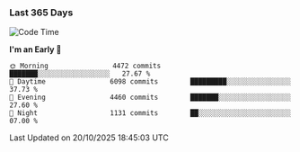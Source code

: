 ### Last 365 Days
<!--START_SECTION:waka-->
![Code Time](http://img.shields.io/badge/Code%20Time-1%2C193%20hrs%2014%20mins-blue)

**I'm an Early 🐤** 

```text
🌞 Morning                4472 commits        ███████░░░░░░░░░░░░░░░░░░   27.67 % 
🌆 Daytime                6098 commits        █████████░░░░░░░░░░░░░░░░   37.73 % 
🌃 Evening                4460 commits        ███████░░░░░░░░░░░░░░░░░░   27.60 % 
🌙 Night                  1131 commits        ██░░░░░░░░░░░░░░░░░░░░░░░   07.00 % 
```



 Last Updated on 20/10/2025 18:45:03 UTC
<!--END_SECTION:waka-->

<!--
**BrianCurliss/BrianCurliss** is a ✨ _special_ ✨ repository because its `README.md` (this file) appears on your GitHub profile.

Here are some ideas to get you started:

- 🔭 I’m currently working on ...
- 🌱 I’m currently learning ...
- 👯 I’m looking to collaborate on ...
- 🤔 I’m looking for help with ...
- 💬 Ask me about ...
- 📫 How to reach me: ...
- 😄 Pronouns: ...
- ⚡ Fun fact: ...
-->
